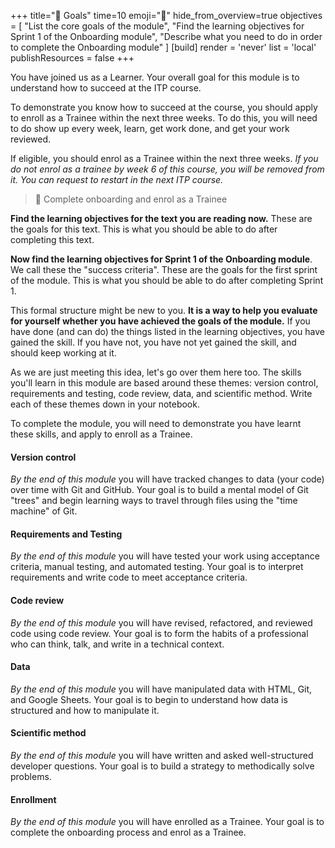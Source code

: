 +++
title="🎯 Goals"
time=10
emoji="🎯"
hide_from_overview=true
objectives = [
  "List the core goals of the module",
  "Find the learning objectives for Sprint 1 of the Onboarding module",
  "Describe what you need to do in order to complete the Onboarding module"
]
[build]
  render = 'never'
  list = 'local'
  publishResources = false
+++

You have joined us as a Learner. Your overall goal for this module is to understand how to succeed at the ITP course.

To demonstrate you know how to succeed at the course, you should apply to enroll as a Trainee within the next three weeks. To do this, you will need to do show up every week, learn, get work done, and get your work reviewed.

If eligible, you should enrol as a Trainee within the next three weeks. _If you do not enrol as a trainee by week 6 of this course, you will be removed from it. You can request to restart in the next ITP course._

> 🎯 Complete onboarding and enrol as a Trainee

**Find the learning objectives for the text you are reading now.** These are the goals for this text. This is what you should be able to do after completing this text.

**Now find the learning objectives for Sprint 1 of the Onboarding module**. We call these the "success criteria". These are the goals for the first sprint of the module. This is what you should be able to do after completing Sprint 1.

This formal structure might be new to you. **It is a way to help you evaluate for yourself whether you have achieved the goals of the module.** If you have done (and can do) the things listed in the learning objectives, you have gained the skill. If you have not, you have not yet gained the skill, and should keep working at it.

As we are just meeting this idea, let's go over them here too. The skills you'll learn in this module are based around these themes: version control, requirements and testing, code review, data, and scientific method. Write each of these themes down in your notebook.

To complete the module, you will need to demonstrate you have learnt these skills, and apply to enroll as a Trainee.

#### Version control

_By the end of this module_ you will have tracked changes to data (your code) over time with Git and GitHub. Your goal is to build a mental model of Git "trees" and begin learning ways to travel through files using the "time machine" of Git.

#### Requirements and Testing

_By the end of this module_ you will have tested your work using acceptance criteria, manual testing, and automated testing. Your goal is to interpret requirements and write code to meet acceptance criteria.

#### Code review

_By the end of this module_ you will have revised, refactored, and reviewed code using code review. Your goal is to form the habits of a professional who can think, talk, and write in a technical context.

#### Data

_By the end of this module_ you will have manipulated data with HTML, Git, and Google Sheets. Your goal is to begin to understand how data is structured and how to manipulate it.

#### Scientific method

_By the end of this module_ you will have written and asked well-structured developer questions. Your goal is to build a strategy to methodically solve problems.

#### Enrollment

_By the end of this module_ you will have enrolled as a Trainee. Your goal is to complete the onboarding process and enrol as a Trainee.
